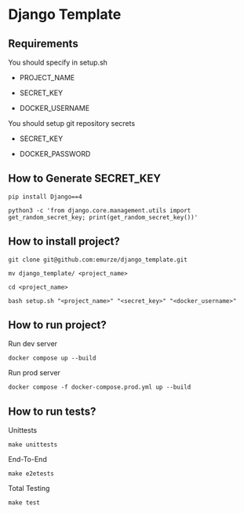 # Django Template

## Requirements

You should specify in setup.sh

- PROJECT_NAME

- SECRET_KEY

- DOCKER_USERNAME

You should setup git repository secrets

- SECRET_KEY

- DOCKER_PASSWORD

## How to Generate SECRET_KEY

```
pip install Django==4
```

```
python3 -c 'from django.core.management.utils import get_random_secret_key; print(get_random_secret_key())'
```

## How to install project?

```
git clone git@github.com:emurze/django_template.git
```

```
mv django_template/ <project_name>
```

```
cd <project_name>
```

```
bash setup.sh "<project_name>" "<secret_key>" "<docker_username>"
```

## How to run project?

Run dev server

```
docker compose up --build
```

Run prod server

```
docker compose -f docker-compose.prod.yml up --build
```


## How to run tests?

Unittests
```
make unittests
```

End-To-End
```
make e2etests
```

Total Testing
```
make test
```
